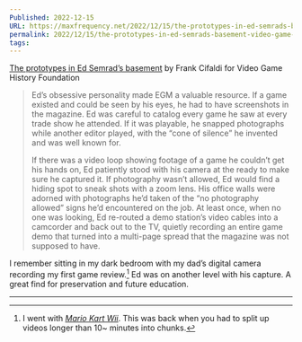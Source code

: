 ```yaml
---
Published: 2022-12-15
URL: https://maxfrequency.net/2022/12/15/the-prototypes-in-ed-semrads-basement-video-game-history-foundation/
permalink: 2022/12/15/the-prototypes-in-ed-semrads-basement-video-game-history-foundation/
tags: 
---
```

[The prototypes in Ed Semrad’s basement](https://gamehistory.org/ed-semrad-roms/) by Frank Cifaldi for Video Game History Foundation

> Ed’s obsessive personality made EGM a valuable resource. If a game existed and could be seen by his eyes, he had to have screenshots in the magazine. Ed was careful to catalog every game he saw at every trade show he attended. If it was playable, he snapped photographs while another editor played, with the “cone of silence” he invented and was well known for.
> 
> If there was a video loop showing footage of a game he couldn’t get his hands on, Ed patiently stood with his camera at the ready to make sure he captured it. If photography wasn’t allowed, Ed would find a hiding spot to sneak shots with a zoom lens. His office walls were adorned with photographs he’d taken of the “no photography allowed” signs he’d encountered on the job. At least once, when no one was looking, Ed re-routed a demo station’s video cables into a camcorder and back out to the TV, quietly recording an entire game demo that turned into a multi-page spread that the magazine was not supposed to have.

I remember sitting in my dark bedroom with my dad’s digital camera recording my first game review.[^1] Ed was on another level with his capture. A great find for preservation and future education.

---
[^1]: I went with [*Mario Kart Wii*](https://www.youtube.com/watch?v=O-nPWg091EY). This was back when you had to split up videos longer than 10~ minutes into chunks.